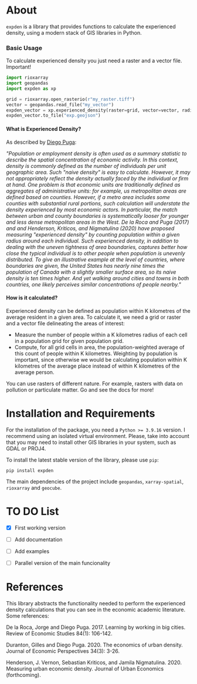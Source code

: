 # About

`expden` is a library that provides functions to calculate the 
experienced density, using a modern stack of GIS libraries in Python.

### Basic Usage

To calculate experienced density you just need a raster and a vector file.
Important!

```python
import rioxarray
import geopandas
import expden as xp

grid = rioxarray.open_rasterio(r"my_raster.tiff")
vector = geopandas.read_file("my_vector")
expden_vector = xp.experienced_density(raster=grid, vector=vector, radius=10)
expden_vector.to_file("exp.geojson")
```

#### What is Experienced Density?

As described by [Diego Puga](https://diegopuga.org/papers/Duranton_Puga_JEP_2020.pdf):


_"Population or employment density is often used as a summary statistic to describe the spatial concentration of economic activity. In this context, density is commonly defined as the number of individuals per unit geographic area. Such "naive density" is easy to calculate. However, it may not appropriately reflect the density actually faced by the individual or firm at hand. One problem is that economic units are traditionally defined as aggregates of administrative units: for example, us metropolitan areas are defined based on counties. However, if a metro area includes some counties with substantial rural portions, such calculation will understate the density experienced by most economic actors. In particular, the match between urban and county boundaries is systematically looser for younger and less dense metropolitan areas in the West. De la Roca and Puga (2017) and and Henderson, Kriticos, and Nigmatulina (2020) have proposed measuring "experienced density" by counting population within a given radius around each individual. Such experienced density, in addition to dealing with the uneven tightness of area boundaries, captures better how close the typical individual is to other people when population is unevenly distributed. To give an illustrative example at the level of countries, where boundaries are given, the United States has nearly nine times the population of Canada with a slightly smaller surface area, so its naive density is ten times higher. And yet walking around cities and towns in both countries, one likely perceives similar concentrations of people nearby."_


#### How is it calculated?

Experienced density can be defined as population within K kilometres of the
average resident in a given area. To calculate it, we need a grid or raster and a vector file 
delineating the areas of interest:

 - Measure the number of people within a K kilometres 
radius of each cell in a population grid for given population grid. 
 - Compute, for all grid cells in area, the population-weighted average of this count of people within K kilometres.
Weighting by population is important, since otherwise we would be 
calculating population within K kilometres of the average place 
instead of within K kilometres of the average person.

You can use rasters of different nature. For example, rasters with data on pollution or particulate matter.
Go and see the docs for more!

# Installation and Requirements

For the installation of the package, you need a `Python >= 3.9.16` version. I recommend using an isolated virtual environment. 
Please, take into account that you may need to install other GIS libraries in your system, such as GDAL or PROJ4.

To install the latest stable version of the library, please use `pip`:

```
pip install expden
```

The main dependencies of the project include `geopandas`, `xarray-spatial`, `rioxarray` and `geocube`. 

# TO DO List

- [x] First working version
- [ ] Add documentation
- [ ] Add examples
- [ ] Parallel version of the main funcionality


# References

This library abstracts the functionality needed to perform the experienced density calculations that 
you can see in the economic academic literature. Some references:

De la Roca, Jorge and Diego Puga. 2017. Learning by 
working in big cities. Review of Economic Studies 84(1): 
106-142.

Duranton, Gilles and Diego Puga. 2020. The economics
of urban density. Journal of Economic Perspectives 34(3): 
3-26.

Henderson, J. Vernon, Sebastian Kriticos, and Jamila 
Nigmatulina. 2020. Measuring urban economic density. 
Journal of Urban Economics (forthcoming).

